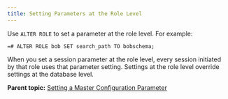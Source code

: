 ```yaml
---
title: Setting Parameters at the Role Level 
---
```


Use `ALTER ROLE` to set a parameter at the role level. For example:

```
=# ALTER ROLE bob SET search_path TO bobschema;
```

When you set a session parameter at the role level, every session initiated by that role uses that parameter setting. Settings at the role level override settings at the database level.

**Parent topic:** [Setting a Master Configuration Parameter](../topics/g-setting-a-master-configuration-parameter.html)

